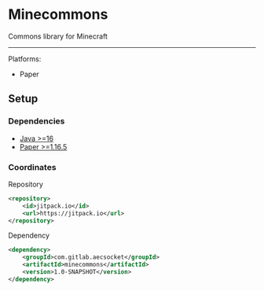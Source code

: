 # Minecommons

Commons library for Minecraft

---

Platforms:
* Paper

## Setup

### Dependencies

* [Java >=16](https://adoptopenjdk.net/?variant=openjdk16&jvmVariant=hotspot)
* [Paper >=1.16.5](https://papermc.io/)

### Coordinates

Repository
```xml
<repository>
    <id>jitpack.io</id>
    <url>https://jitpack.io</url>
</repository>
```

Dependency
```xml
<dependency>
    <groupId>com.gitlab.aecsocket</groupId>
    <artifactId>minecommons</artifactId>
    <version>1.0-SNAPSHOT</version>
</dependency>
```
